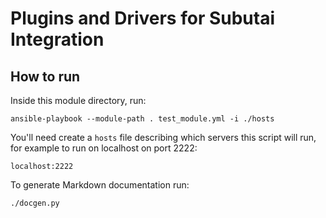 Plugins and Drivers for Subutai Integration
===========================================

How to run
-----------

Inside this module directory, run: 

`ansible-playbook --module-path . test_module.yml -i ./hosts`

You'll need create a `hosts` file describing which servers this script will run, for example to run on localhost on port 2222: 

`localhost:2222`

To generate Markdown documentation run:

`./docgen.py`